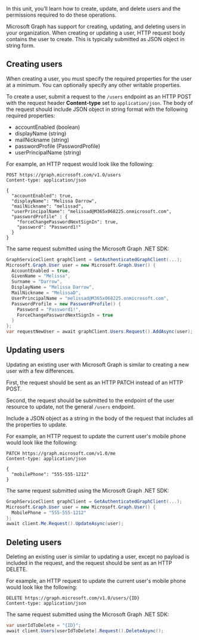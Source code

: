 In this unit, you’ll learn how to create, update, and delete users and the permissions required to do these operations.

Microsoft Graph has support for creating, updating, and deleting users in your organization. When creating or updating a user, HTTP request body contains the user to create. This is typically submitted as JSON object in string form.

## Creating users

When creating a user, you must specify the required properties for the user at a minimum. You can optionally specify any other writable properties.

To create a user, submit a request to the `/users` endpoint as an HTTP POST with the request header **Content-type** set to `application/json`. The body of the request should include JSON object in string format with the following required properties:

- accountEnabled (boolean)
- displayName (string)
- mailNickname (string)
- passwordProfile (PasswordProfile)
- userPrincipalName (string)

For example, an HTTP request would look like the following:

```http
POST https://graph.microsoft.com/v1.0/users
Content-type: application/json

{
  "accountEnabled": true,
  "displayName": "Melissa Darrow",
  "mailNickname": "melissad",
  "userPrincipalName": "melissad@M365x068225.onmicrosoft.com",
  "passwordProfile" : {
    "forceChangePasswordNextSignIn": true,
    "password": "Password1!"
  }
}
```

The same request submitted using the Microsoft Graph .NET SDK:

```cs
GraphServiceClient graphClient = GetAuthenticatedGraphClient(...);
Microsoft.Graph.User user = new Microsoft.Graph.User() {
  AccountEnabled = true,
  GivenName = "Melissa",
  Surname = "Darrow",
  DisplayName = "Melissa Darrow",
  MailNickname = "MelissaD",
  UserPrincipalName = "melissad@M365x068225.onmicrosoft.com",
  PasswordProfile = new PasswordProfile() {
    Password = "Password1!",
    ForceChangePasswordNextSignIn = true
  }
};
var requestNewUser = await graphClient.Users.Request().AddAsync(user);
```

## Updating users

Updating an existing user with Microsoft Graph is similar to creating a new user with a few differences.

First, the request should be sent as an HTTP PATCH instead of an HTTP POST.

Second, the request should be submitted to the endpoint of the user resource to update, not the general `/users` endpoint.

Include a JSON object as a string in the body of the request that includes all the properties to update.

For example, an HTTP request to update the current user's mobile phone would look like the following:

```http
PATCH https://graph.microsoft.com/v1.0/me
Content-type: application/json

{
  "mobilePhone": "555-555-1212"
}
```

The same request submitted using the Microsoft Graph .NET SDK:

```cs
GraphServiceClient graphClient = GetAuthenticatedGraphClient(...);
Microsoft.Graph.User user = new Microsoft.Graph.User() {
  MobilePhone = "555-555-1212"
};
await client.Me.Request().UpdateAsync(user);
```

## Deleting users

Deleting an existing user is similar to updating a user, except no payload is included in the request, and the request should be sent as an HTTP DELETE.

For example, an HTTP request to update the current user's mobile phone would look like the following:

```http
DELETE https://graph.microsoft.com/v1.0/users/{ID}
Content-type: application/json
```

The same request submitted using the Microsoft Graph .NET SDK:

```cs
var userIdToDelete = "{ID}";
await client.Users[userIdToDelete].Request().DeleteAsync();
```
